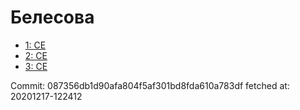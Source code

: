 # Белесова
- [1: CE](1.md)
- [2: CE](2.md)
- [3: CE](3.md)

Commit: 087356db1d90afa804f5af301bd8fda610a783df
 fetched at: 20201217-122412
